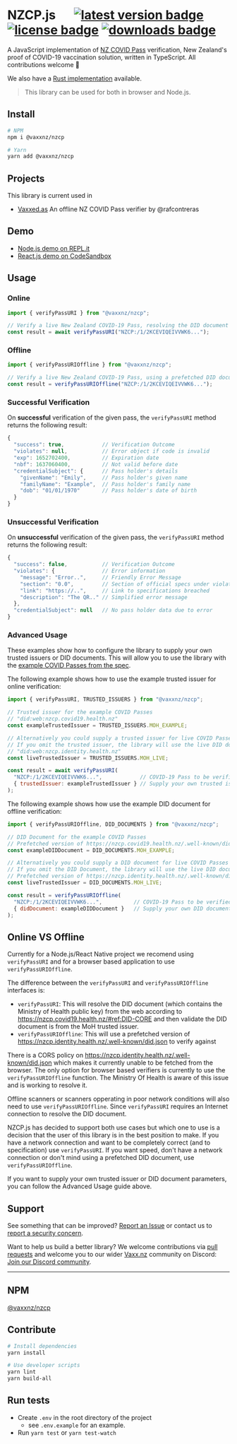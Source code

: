 # NZCP.js &emsp; [![latest version badge]][npm] [![license badge]][license] [![downloads badge]][npm]

[latest version badge]: https://img.shields.io/npm/v/@vaxxnz/nzcp
[license badge]: https://img.shields.io/npm/l/@vaxxnz/nzcp
[downloads badge]: https://img.shields.io/npm/dw/@vaxxnz/nzcp
[npm]: https://www.npmjs.com/package/@vaxxnz/nzcp
[license]: https://github.com/vaxxnz/nzcp-js/blob/main/LICENSE

A JavaScript implementation of [NZ COVID Pass](https://github.com/minhealthnz/nzcovidpass-spec) verification, New Zealand's proof of COVID-19 vaccination solution, written in TypeScript. All contributions welcome 🥳

We also have a [Rust implementation](https://github.com/vaxxnz/nzcp-rust/) available.

> This library can be used for both in browser and Node.js.

## Install

```bash
# NPM
npm i @vaxxnz/nzcp

# Yarn
yarn add @vaxxnz/nzcp
```

## Projects

This library is current used in

- [Vaxxed.as](https://vaxxed.as) An offline NZ COVID Pass verifier by @rafcontreras

## Demo

- [Node.js demo on REPL.it](https://replit.com/@noway1/NZCPjs-demo)
- [React.js demo on CodeSandbox](https://codesandbox.io/s/nzcpjs-demo-4vjgb)

## Usage

### Online

```javascript
import { verifyPassURI } from "@vaxxnz/nzcp";

// Verify a live New Zealand COVID-19 Pass, resolving the DID document
const result = await verifyPassURI("NZCP:/1/2KCEVIQEIVVWK6...");
```

### Offline

```javascript
import { verifyPassURIOffline } from "@vaxxnz/nzcp";

// Verify a live New Zealand COVID-19 Pass, using a prefetched DID document
const result = verifyPassURIOffline("NZCP:/1/2KCEVIQEIVVWK6...");
```

### Successful Verification

On **successful** verification of the given pass, the `verifyPassURI` method returns the following result:

```javascript
{
  "success": true,            // Verification Outcome
  "violates": null,           // Error object if code is invalid
  "exp": 1652702400,          // Expiration date
  "nbf": 1637060400,          // Not valid before date
  "credentialSubject": {      // Pass holder's details
    "givenName": "Emily",     // Pass holder's given name
    "familyName": "Example",  // Pass holder's family name
    "dob": "01/01/1970"       // Pass holder's date of birth
  }
}
```

### Unsuccessful Verification

On **unsuccessful** verification of the given pass, the `verifyPassURI` method returns the following result:

```javascript
{
  "success": false,           // Verification Outcome
  "violates": {               // Error information
    "message": "Error..",     // Friendly Error Message
    "section": "0.0",         // Section of official specs under violation
    "link": "https://..",     // Link to specifications breached
    "description": "The QR.." // Simplified error message
  },
  "credentialSubject": null   // No pass holder data due to error
}
```


### Advanced Usage

These examples show how to configure the library to supply your own trusted issuers or DID documents. This will allow you to use the library with the [example COVID Passes from the spec](https://nzcp.covid19.health.nz/#valid-worked-example).


The following example shows how to use the example trusted issuer for online verification:

```javascript
import { verifyPassURI, TRUSTED_ISSUERS } from "@vaxxnz/nzcp";

// Trusted issuer for the example COVID Passes
// "did:web:nzcp.covid19.health.nz"
const exampleTrustedIssuer = TRUSTED_ISSUERS.MOH_EXAMPLE;

// Alternatively you could supply a trusted issuer for live COVID Passes
// If you omit the trusted issuer, the library will use the live DID document
// "did:web:nzcp.identity.health.nz"
const liveTrustedIssuer = TRUSTED_ISSUERS.MOH_LIVE;

const result = await verifyPassURI(
  "NZCP:/1/2KCEVIQEIVVWK6...",            // COVID-19 Pass to be verified
  { trustedIssuer: exampleTrustedIssuer } // Supply your own trusted issuer to overwrite the default
);
```

The following example shows how use the example DID document for offline verification:

```javascript
import { verifyPassURIOffline, DID_DOCUMENTS } from "@vaxxnz/nzcp";

// DID Document for the example COVID Passes
// Prefetched version of https://nzcp.covid19.health.nz/.well-known/did.json
const exampleDIDDocument = DID_DOCUMENTS.MOH_EXAMPLE;

// Alternatively you could supply a DID document for live COVID Passes
// If you omit the DID Document, the library will use the live DID document
// Prefetched version of https://nzcp.identity.health.nz/.well-known/did.json
const liveTrustedIssuer = DID_DOCUMENTS.MOH_LIVE;

const result = verifyPassURIOffline(
  "NZCP:/1/2KCEVIQEIVVWK6...",          // COVID-19 Pass to be verified
  { didDocument: exampleDIDDocument }   // Supply your own DID document to overwrite the default
);
```

## Online VS Offline

Currently for a Node.js/React Native project we recomend using `verifyPassURI` and for a browser based application to use `verifyPassURIOffline`.

The difference between the `verifyPassURI` and `verifyPassURIOffline` interfaces is:
 - `verifyPassURI`: This will resolve the DID document (which contains the Ministry of Health public key) from the web according to https://nzcp.covid19.health.nz/#ref:DID-CORE and then validate the DID document is from the MoH trusted issuer.
 - `verifyPassURIOffline`: This will use a prefetched version of https://nzcp.identity.health.nz/.well-known/did.json to verify against

There is a CORS policy on https://nzcp.identity.health.nz/.well-known/did.json which makes it currently unable to be fetched from the browser. The only option for browser based verifiers is currently to use the `verifyPassURIOffline` function. The Ministry Of Health is aware of this issue and is working to resolve it.

Offline scanners or scanners opperating in poor network conditions will also need to use `verifyPassURIOffline`. Since `verifyPassURI` requires an Internet connection to resolve the DID document.

NZCP.js has decided to support both use cases but which one to use is a decision that the user of this library is in the best position to make. If you have a network connection and want to be completely correct (and to specification) use `verifyPassURI`. If you want speed, don't have a network connection or don't mind using a prefetched DID document, use `verifyPassURIOffline`.

If you want to supply your own trusted issuer or DID document parameters, you can follow the Advanced Usage guide above.

## Support

See something that can be improved? [Report an Issue](https://github.com/vaxxnz/nzcp-js/issues) or contact us to [report a security concern](mailto:info@vaxx.nz).

Want to help us build a better library? We welcome contributions via [pull requests](https://github.com/vaxxnz/nzcp-js/pulls) and welcome you to our wider [Vaxx.nz](https://vaxx.nz) community on Discord: [Join our Discord community](https://discord.gg/nkbnqhR8A8).

---

## NPM

[@vaxxnz/nzcp](https://www.npmjs.com/package/@vaxxnz/nzcp)

## Contribute

```bash
# Install dependencies
yarn install
```

```bash
# Use developer scripts
yarn lint
yarn build-all
```

## Run tests
- Create `.env` in the root directory of the project
  - see `.env.example` for an example.
- Run `yarn test` or `yarn test-watch`
